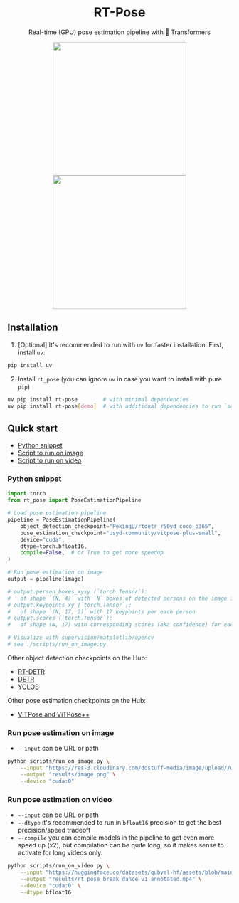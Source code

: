 <div align="center">
<h1> RT-Pose </h1>

Real-time (GPU) pose estimation pipeline with 🤗 Transformers

<img src="https://github.com/qubvel/assets/blob/main/rt_pose_break_dance_v2_annotated.gif" width="300"/>
<img src="https://github.com/qubvel/assets/blob/main/rt_pose_american_football_annotated.gif" width="300"/>

</div>

## Installation

1. [Optional] It's recommended to run with `uv` for faster installation.
First, install `uv`:

```bash
pip install uv
```

2. Install `rt_pose` (you can ignore `uv` in case you want to install with pure `pip`)

```bash
uv pip install rt-pose        # with minimal dependencies
uv pip install rt-pose[demo]  # with additional dependencies to run `scripts/` and `notebooks/`
```

## Quick start

 - [Python snippet](#python-snippet)
 - [Script to run on image](#run-pose-estimation-on-image)
 - [Script to run on video](#run-pose-estimation-on-video)

### Python snippet

```python
import torch
from rt_pose import PoseEstimationPipeline

# Load pose estimation pipeline
pipeline = PoseEstimationPipeline(
    object_detection_checkpoint="PekingU/rtdetr_r50vd_coco_o365",
    pose_estimation_checkpoint="usyd-community/vitpose-plus-small",
    device="cuda",
    dtype=torch.bfloat16,
    compile=False,  # or True to get more speedup
)

# Run pose estimation on image
output = pipeline(image)

# output.person_boxes_xyxy (`torch.Tensor`): 
#   of shape `(N, 4)` with `N` boxes of detected persons on the image in (x_min, y_min, x_max, y_max) format
# output.keypoints_xy (`torch.Tensor`):
#   of shape `(N, 17, 2)` with 17 keypoints per each person
# output.scores (`torch.Tensor`): 
#   of shape (N, 17) with corresponding scores (aka confidence) for each keypoint

# Visualize with supervision/matplotlib/opencv
# see ./scripts/run_on_image.py
```

Other object detection checkpoints on the Hub:

- [RT-DETR](https://huggingface.co/PekingU)
- [DETR](https://huggingface.co/models?other=detr)
- [YOLOS](https://huggingface.co/models?other=yolos)

Other pose estimation checkpoints on the Hub:

- [ViTPose and ViTPose++](https://huggingface.co/usyd-community)

### Run pose estimation on image

 - `--input` can be URL or path

```bash
python scripts/run_on_image.py \
    --input "https://res-3.cloudinary.com/dostuff-media/image/upload//w_1200,q_75,c_limit,f_auto/v1511369692/page-image-10656-892d1842-b089-4a7a-80f1-5be99b2b3454.png" \
    --output "results/image.png" \
    --device "cuda:0"
```

### Run pose estimation on video

 - `--input` can be URL or path
 - `--dtype` it's recommended to run in `bfloat16` precision to get the best precision/speed tradeoff
 - `--compile` you can compile models in the pipeline to get even more speed up (x2), but compilation can be quite long, so it makes sense 
    to activate for long videos only.

```bash
python scripts/run_on_video.py \
    --input "https://huggingface.co/datasets/qubvel-hf/assets/blob/main/rt_pose_break_dance_v1.mp4" \
    --output "results/rt_pose_break_dance_v1_annotated.mp4" \
    --device "cuda:0" \
    --dtype bfloat16
```
